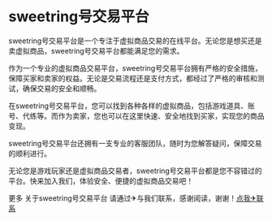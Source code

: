 # sweetring号交易平台

sweetring号交易平台是一个专注于虚拟商品交易的在线平台。无论您是想买还是卖虚拟商品，sweetring号交易平台都能满足您的需求。

作为一个专业的虚拟商品交易平台，sweetring号交易平台拥有严格的安全措施，保障买家和卖家的权益。无论是交易流程还是支付方式，都经过了严格的审核和测试，确保交易的安全和顺畅。

在sweetring号交易平台，您可以找到各种各样的虚拟商品，包括游戏道具、账号、代练等。而作为卖家，您也可以在这里快速、安全地找到买家，实现您的商品变现。

sweetring号交易平台还拥有一支专业的客服团队，随时为您解答疑问，保障交易的顺利进行。

无论您是游戏玩家还是虚拟商品交易者，sweetring号交易平台都是您不容错过的平台。快来加入我们，体验安全、便捷的虚拟商品交易吧！

更多 关于sweetring号交易平台 请通过✈与我们联系，感谢阅读，谢谢！[点我✈联系](https://sms.k02.cc)